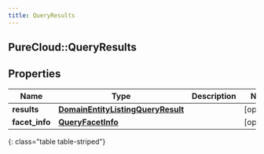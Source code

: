 ```yaml
---
title: QueryResults
---
```

## PureCloud::QueryResults

## Properties

|Name | Type | Description | Notes|
|------------ | ------------- | ------------- | -------------|
| **results** | [**DomainEntityListingQueryResult**](DomainEntityListingQueryResult.html) |  | [optional] |
| **facet_info** | [**QueryFacetInfo**](QueryFacetInfo.html) |  | [optional] |
{: class="table table-striped"}


